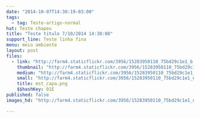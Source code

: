 ```yaml
---
date: "2014-10-07T14:30:19-03:00"
tags:
  - tag: Teste-artigo-normal
hat: Teste chapeu
title: "Teste titulo 7/10/2014 14:30:08"
support_line: Teste linha fina
menu: meio ambiente
layout: post
files:
  - link: "http://farm4.staticflickr.com/3956/15283950110_75bd29c1e1_b.jpg"
    thumbnail: "http://farm4.staticflickr.com/3956/15283950110_75bd29c1e1_t.jpg"
    medium: "http://farm4.staticflickr.com/3956/15283950110_75bd29c1e1_z.jpg"
    small: "http://farm4.staticflickr.com/3956/15283950110_75bd29c1e1_n.jpg"
    title: mst_capa.png
    $$hashKey: 01E
published: false
images_hd: "http://farm4.staticflickr.com/3956/15283950110_75bd29c1e1_n.jpg"

---
```

